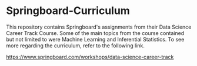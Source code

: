 # Springboard-Curriculum

This repository contains Springboard's assignments from their Data Science Career Track Course. Some of the main topics from the course contained but not limited to were Machine Learning and Inferential Statistics. To see more regarding the curriculum, refer to the following link.

https://www.springboard.com/workshops/data-science-career-track

